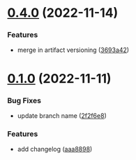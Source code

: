 # [0.4.0](https://github.com/grracki/greetings-ci/compare/v0.1.0...v0.4.0) (2022-11-14)


### Features

* merge in artifact versioning ([3693a42](https://github.com/grracki/greetings-ci/commit/3693a42162e5b8bd7932a9c2c29225b27ebd36e8))



# [0.1.0](https://github.com/grracki/greetings-ci/compare/aaa88984d8b3cc386dee473d84e4e95f4049e5f4...v0.1.0) (2022-11-11)


### Bug Fixes

* update branch name ([2f2f6e8](https://github.com/grracki/greetings-ci/commit/2f2f6e8e1c199804a67fef8786990513b31e2ac5))


### Features

* add changelog ([aaa8898](https://github.com/grracki/greetings-ci/commit/aaa88984d8b3cc386dee473d84e4e95f4049e5f4))



